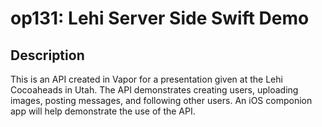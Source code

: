 # op131: Lehi Server Side Swift Demo
## Description
This is an API created in Vapor for a presentation given at the Lehi Cocoaheads in Utah. The API demonstrates creating users, uploading images, posting messages, and following other users. An iOS componion app will help demonstrate the use of the API.
